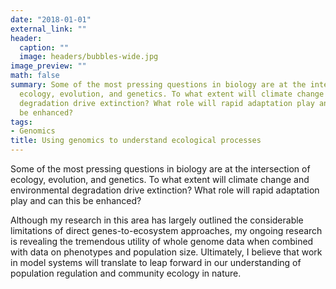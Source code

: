 ```yaml
---
date: "2018-01-01"
external_link: ""
header:
  caption: ""
  image: headers/bubbles-wide.jpg
image_preview: ""
math: false
summary: Some of the most pressing questions in biology are at the intersection of
  ecology, evolution, and genetics. To what extent will climate change and environmental
  degradation drive extinction? What role will rapid adaptation play and can this
  be enhanced?
tags:
- Genomics
title: Using genomics to understand ecological processes
---
```


Some of the most pressing questions in biology are at the intersection of ecology, evolution, and genetics. To what extent will climate change and environmental degradation drive extinction? What role will rapid adaptation play and can this be enhanced?

Although my research in this area has largely outlined the considerable limitations of direct genes-to-ecosystem approaches, my ongoing research is revealing the tremendous utility of whole genome data when combined with data on phenotypes and population size. Ultimately, I believe that work in model systems will translate to leap forward in our understanding of population regulation and community ecology in nature.
